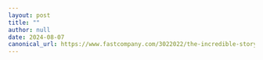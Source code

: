 ```yaml
---
layout: post
title: ""
author: null
date: 2024-08-07
canonical_url: https://www.fastcompany.com/3022022/the-incredible-story-of-marion-stokes-who-single-handedly-taped-35-years-of-tv-news/
---
```


